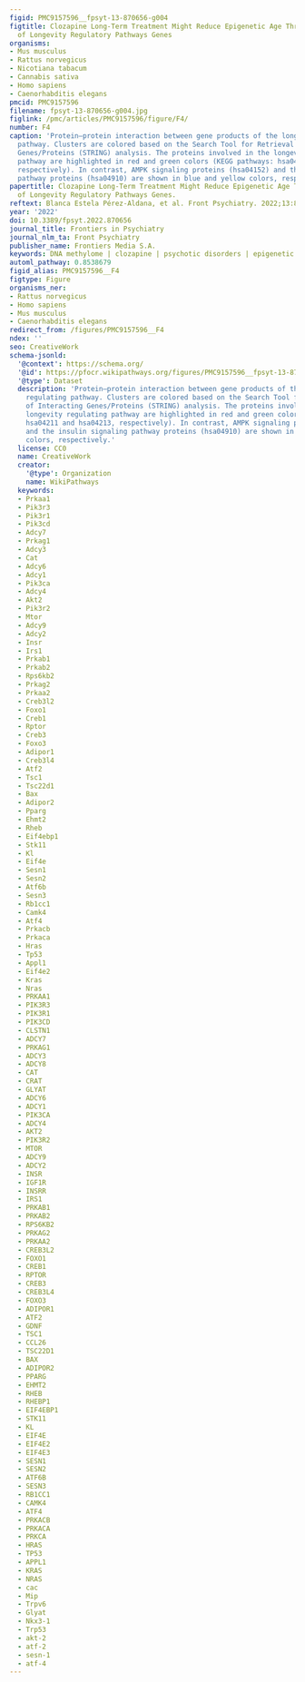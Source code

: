 ```yaml
---
figid: PMC9157596__fpsyt-13-870656-g004
figtitle: Clozapine Long-Term Treatment Might Reduce Epigenetic Age Through Hypomethylation
  of Longevity Regulatory Pathways Genes
organisms:
- Mus musculus
- Rattus norvegicus
- Nicotiana tabacum
- Cannabis sativa
- Homo sapiens
- Caenorhabditis elegans
pmcid: PMC9157596
filename: fpsyt-13-870656-g004.jpg
figlink: /pmc/articles/PMC9157596/figure/F4/
number: F4
caption: 'Protein–protein interaction between gene products of the longevity regulating
  pathway. Clusters are colored based on the Search Tool for Retrieval of Interacting
  Genes/Proteins (STRING) analysis. The proteins involved in the longevity regulating
  pathway are highlighted in red and green colors (KEGG pathways: hsa04211 and hsa04213,
  respectively). In contrast, AMPK signaling proteins (hsa04152) and the insulin signaling
  pathway proteins (hsa04910) are shown in blue and yellow colors, respectively.'
papertitle: Clozapine Long-Term Treatment Might Reduce Epigenetic Age Through Hypomethylation
  of Longevity Regulatory Pathways Genes.
reftext: Blanca Estela Pérez-Aldana, et al. Front Psychiatry. 2022;13:870656.
year: '2022'
doi: 10.3389/fpsyt.2022.870656
journal_title: Frontiers in Psychiatry
journal_nlm_ta: Front Psychiatry
publisher_name: Frontiers Media S.A.
keywords: DNA methylome | clozapine | psychotic disorders | epigenetic age | longevity
automl_pathway: 0.8538679
figid_alias: PMC9157596__F4
figtype: Figure
organisms_ner:
- Rattus norvegicus
- Homo sapiens
- Mus musculus
- Caenorhabditis elegans
redirect_from: /figures/PMC9157596__F4
ndex: ''
seo: CreativeWork
schema-jsonld:
  '@context': https://schema.org/
  '@id': https://pfocr.wikipathways.org/figures/PMC9157596__fpsyt-13-870656-g004.html
  '@type': Dataset
  description: 'Protein–protein interaction between gene products of the longevity
    regulating pathway. Clusters are colored based on the Search Tool for Retrieval
    of Interacting Genes/Proteins (STRING) analysis. The proteins involved in the
    longevity regulating pathway are highlighted in red and green colors (KEGG pathways:
    hsa04211 and hsa04213, respectively). In contrast, AMPK signaling proteins (hsa04152)
    and the insulin signaling pathway proteins (hsa04910) are shown in blue and yellow
    colors, respectively.'
  license: CC0
  name: CreativeWork
  creator:
    '@type': Organization
    name: WikiPathways
  keywords:
  - Prkaa1
  - Pik3r3
  - Pik3r1
  - Pik3cd
  - Adcy7
  - Prkag1
  - Adcy3
  - Cat
  - Adcy6
  - Adcy1
  - Pik3ca
  - Adcy4
  - Akt2
  - Pik3r2
  - Mtor
  - Adcy9
  - Adcy2
  - Insr
  - Irs1
  - Prkab1
  - Prkab2
  - Rps6kb2
  - Prkag2
  - Prkaa2
  - Creb3l2
  - Foxo1
  - Creb1
  - Rptor
  - Creb3
  - Foxo3
  - Adipor1
  - Creb3l4
  - Atf2
  - Tsc1
  - Tsc22d1
  - Bax
  - Adipor2
  - Pparg
  - Ehmt2
  - Rheb
  - Eif4ebp1
  - Stk11
  - Kl
  - Eif4e
  - Sesn1
  - Sesn2
  - Atf6b
  - Sesn3
  - Rb1cc1
  - Camk4
  - Atf4
  - Prkacb
  - Prkaca
  - Hras
  - Tp53
  - Appl1
  - Eif4e2
  - Kras
  - Nras
  - PRKAA1
  - PIK3R3
  - PIK3R1
  - PIK3CD
  - CLSTN1
  - ADCY7
  - PRKAG1
  - ADCY3
  - ADCY8
  - CAT
  - CRAT
  - GLYAT
  - ADCY6
  - ADCY1
  - PIK3CA
  - ADCY4
  - AKT2
  - PIK3R2
  - MTOR
  - ADCY9
  - ADCY2
  - INSR
  - IGF1R
  - INSRR
  - IRS1
  - PRKAB1
  - PRKAB2
  - RPS6KB2
  - PRKAG2
  - PRKAA2
  - CREB3L2
  - FOXO1
  - CREB1
  - RPTOR
  - CREB3
  - CREB3L4
  - FOXO3
  - ADIPOR1
  - ATF2
  - GDNF
  - TSC1
  - CCL26
  - TSC22D1
  - BAX
  - ADIPOR2
  - PPARG
  - EHMT2
  - RHEB
  - RHEBP1
  - EIF4EBP1
  - STK11
  - KL
  - EIF4E
  - EIF4E2
  - EIF4E3
  - SESN1
  - SESN2
  - ATF6B
  - SESN3
  - RB1CC1
  - CAMK4
  - ATF4
  - PRKACB
  - PRKACA
  - PRKCA
  - HRAS
  - TP53
  - APPL1
  - KRAS
  - NRAS
  - cac
  - Mip
  - Trpv6
  - Glyat
  - Nkx3-1
  - Trp53
  - akt-2
  - atf-2
  - sesn-1
  - atf-4
---
```

